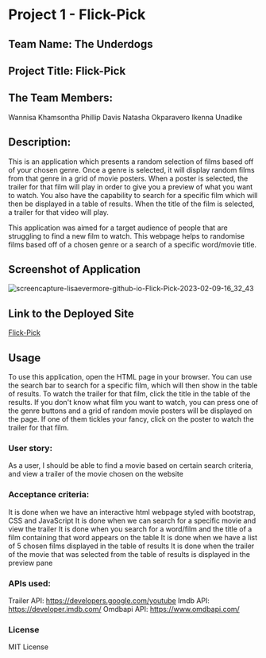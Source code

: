 # Project 1 - Flick-Pick
## Team Name: The Underdogs
## Project Title:  Flick-Pick 

## The Team Members:
Wannisa Khamsontha
Phillip Davis
Natasha Okparavero
Ikenna Unadike

## Description:
This is an application which presents a random selection of films based off of your chosen genre. Once a genre is selected, it will display random films from that genre in a grid of movie posters. When a poster is selected, the trailer for that film will play in order to give you a preview of what you want to watch. You also have the capability to search for a specific film which will then be displayed in a table of results. When the title of the film is selected, a trailer for that video will play.

This application was aimed for a target audience of people that are struggling to find a new film to watch. This webpage helps to randomise films based off of a chosen genre or a search of a specific word/movie title.

## Screenshot of Application 
![screencapture-lisaevermore-github-io-Flick-Pick-2023-02-09-16_32_43](https://user-images.githubusercontent.com/117946316/217878310-ae07a5d1-1ca2-4d9e-911e-8cffe8725f93.png)

## Link to the Deployed Site
[Flick-Pick](https://lisaevermore.github.io/Flick-Pick/)

## Usage 
To use this application, open the HTML page in your browser. You can use the search bar to search for a specific film, which will then show in the table of results. To watch the trailer for that film, click the title in the table of the results. If you don't know what film you want to watch, you can press one of the genre buttons and a grid of random movie posters will be displayed on the page. If one of them tickles your fancy, click on the poster to watch the trailer for that film.


### User story:
As a user, I should be able to find a movie based on certain search criteria, and view a trailer of the movie chosen on the website

### Acceptance criteria:

It is done when we have an interactive html webpage styled with bootstrap, CSS and JavaScript
It is done when we can search for a specific movie and view the trailer
It is done when you search for a word/film and the title of a film containing that word appears on the table 
It is done when we have a list of 5 chosen films displayed in the table of results
It is done when the trailer of the movie that was selected from the table of results is displayed in the preview pane



### APIs used:
Trailer API:
https://developers.google.com/youtube
Imdb API:
https://developer.imdb.com/
Omdbapi API:
https://www.omdbapi.com/ 

### License 
MIT License 




